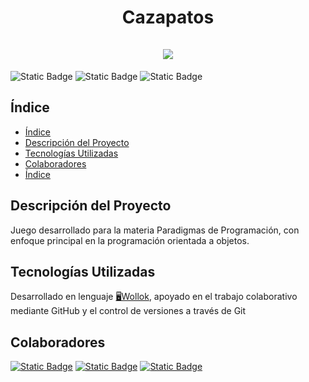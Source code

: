 
<div align="center">
  <h1 align="center">
    Cazapatos
    <br />
    <br />
      <img src="https://i.imgur.com/B9gJwFA.png">
    </a>
  </h1>
</div>

![Static Badge](https://img.shields.io/badge/Estado-En_desarrollo-5801A5)
![Static Badge](https://img.shields.io/badge/Ultima_actualizacion-Julio/23-8A2BE2)
![Static Badge](https://img.shields.io/badge/dev_team-Los_Giles_del_Wlk-5801A5)


## Índice
* [Índice](#índice)
* [Descripción del Proyecto](#descripción-del-proyecto)
* [Tecnologías Utilizadas](#tecnologías-utilizadas)
* [Colaboradores](#colaboradores)
* [Índice](#índice)


## Descripción del Proyecto
Juego desarrollado para la materia Paradigmas de Programación, con enfoque principal en la programación orientada a objetos.

## Tecnologías Utilizadas
Desarrollado en lenguaje [🖥️Wollok](https://uqbar-project.github.io/website-wollok-ts/), apoyado en el trabajo colaborativo mediante GitHub y el control de versiones a través de Git

## Colaboradores
[![Static Badge](https://img.shields.io/badge/Agustin_Acu%C3%B1a-5801A5)](https://github.com/Agussttinn)
[![Static Badge](https://img.shields.io/badge/Felipe_Valdez-5801A5)](https://github.com/Felvaldes)
[![Static Badge](https://img.shields.io/badge/Luca_Gilardi_Nolla-5801A5)](https://github.com/IzanGdev)
